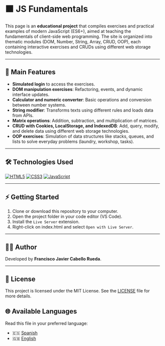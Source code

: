 # 🟫 JS Fundamentals

This page is an **educational project** that compiles exercises and practical examples of modern JavaScript (ES6+), aimed at teaching the fundamentals of client-side web programming. The site is organized into thematic modules (DOM, Number, String, Array, CRUD, OOP), each containing interactive exercises and CRUDs using different web storage technologies.

---

## 🎯 Main Features

- **Simulated login** to access the exercises.
- **DOM manipulation exercises**: Refactoring, events, and dynamic interface updates.
- **Calculator and numeric converter**: Basic operations and conversion between number systems.
- **String modifier**: Transforms texts using different rules and loads data from APIs.
- **Matrix operations**: Addition, subtraction, and multiplication of matrices.
- **CRUD with Cookies, LocalStorage, and IndexedDB**: Add, query, modify, and delete data using different web storage technologies.
- **OOP exercises**: Simulation of data structures like stacks, queues, and lists to solve everyday problems (laundry, workshop, tasks).

---

## 🛠️ Technologies Used

[![HTML5](https://img.shields.io/badge/HTML5-E34F26?style=for-the-badge&logo=html5&logoColor=white)](https://developer.mozilla.org/en-US/docs/Web/HTML)
[![CSS3](https://img.shields.io/badge/CSS3-1572B6?style=for-the-badge&logo=css3&logoColor=white)](https://developer.mozilla.org/en-US/docs/Web/CSS)
[![JavaScript](https://img.shields.io/badge/JavaScript-ES6+-F7DF1E?style=for-the-badge&logo=javascript&logoColor=black)](https://developer.mozilla.org/en-US/docs/Web/JavaScript)

---

## ⚡ Getting Started

1. Clone or download this repository to your computer.
2. Open the project folder in your code editor (VS Code).
3. Install the `Live Server` extension.
4. Right-click on index.html and select `Open with Live Server`.

---

## 👨‍💻 Author

Developed by **Francisco Javier Cabello Rueda**.

---

## 📄 License

This project is licensed under the MIT License. See the [LICENSE](LICENSE) file for more details.

## 🌐 Available Languages

Read this file in your preferred language:

- 🇪🇸 [Spanish](README.es.md)
- 🇬🇧 [English](README.md)